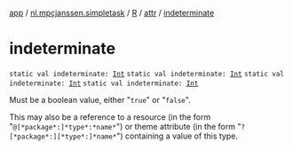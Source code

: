 [app](../../../index.md) / [nl.mpcjanssen.simpletask](../../index.md) / [R](../index.md) / [attr](index.md) / [indeterminate](.)

# indeterminate

`static val indeterminate: `[`Int`](https://kotlinlang.org/api/latest/jvm/stdlib/kotlin/-int/index.html)
`static val indeterminate: `[`Int`](https://kotlinlang.org/api/latest/jvm/stdlib/kotlin/-int/index.html)
`static val indeterminate: `[`Int`](https://kotlinlang.org/api/latest/jvm/stdlib/kotlin/-int/index.html)
`static val indeterminate: `[`Int`](https://kotlinlang.org/api/latest/jvm/stdlib/kotlin/-int/index.html)

Must be a boolean value, either "`true`" or "`false`".

This may also be a reference to a resource (in the form "`@[*package*:]*type*:*name*`") or theme attribute (in the form "`?[*package*:][*type*:]*name*`") containing a value of this type.

